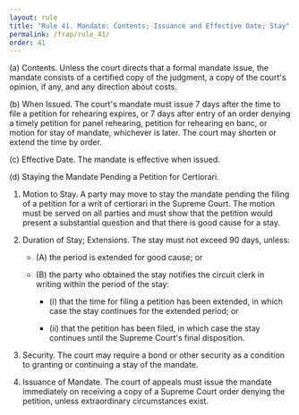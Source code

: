 ```yaml
---
layout: rule
title: "Rule 41. Mandate: Contents; Issuance and Effective Date; Stay"
permalink: /frap/rule_41/
order: 41
---
```


(a) Contents. Unless the court directs that a formal mandate issue, the mandate consists of a certified copy of the judgment, a copy of the court's opinion, if any, and any direction about costs.


(b) When Issued. The court's mandate must issue 7 days after the time to file a petition for rehearing expires, or 7 days after entry of an order denying a timely petition for panel rehearing, petition for rehearing en banc, or motion for stay of mandate, whichever is later. The court may shorten or extend the time by order.


(c) Effective Date. The mandate is effective when issued.


(d) Staying the Mandate Pending a Petition for Certiorari.


1. Motion to Stay. A party may move to stay the mandate pending the filing of a petition for a writ of certiorari in the Supreme Court. The motion must be served on all parties and must show that the petition would present a substantial question and that there is good cause for a stay.


2. Duration of Stay; Extensions. The stay must not exceed 90 days, unless:


    - (A) the period is extended for good cause; or


    - (B) the party who obtained the stay notifies the circuit clerk in writing within the period of the stay:


        - (i) that the time for filing a petition has been extended, in which case the stay continues for the extended period; or


        - (ii) that the petition has been filed, in which case the stay continues until the Supreme Court's final disposition.


3. Security. The court may require a bond or other security as a condition to granting or continuing a stay of the mandate.


4. Issuance of Mandate. The court of appeals must issue the mandate immediately on receiving a copy of a Supreme Court order denying the petition, unless extraordinary circumstances exist.
